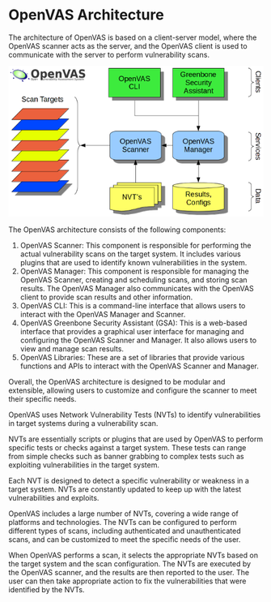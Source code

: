 # OpenVAS Architecture

The architecture of OpenVAS is based on a client-server model, where the OpenVAS scanner acts as the server, and the OpenVAS client is used to communicate with the server to perform vulnerability scans.

![](../../assets/openvas01.png)

The OpenVAS architecture consists of the following components:

1. OpenVAS Scanner: This component is responsible for performing the actual vulnerability scans on the target system. It includes various plugins that are used to identify known vulnerabilities in the system.
2. OpenVAS Manager: This component is responsible for managing the OpenVAS Scanner, creating and scheduling scans, and storing scan results. The OpenVAS Manager also communicates with the OpenVAS client to provide scan results and other information.
3. OpenVAS CLI: This is a command-line interface that allows users to interact with the OpenVAS Manager and Scanner.
4. OpenVAS Greenbone Security Assistant (GSA): This is a web-based interface that provides a graphical user interface for managing and configuring the OpenVAS Scanner and Manager. It also allows users to view and manage scan results.
5. OpenVAS Libraries: These are a set of libraries that provide various functions and APIs to interact with the OpenVAS Scanner and Manager.

Overall, the OpenVAS architecture is designed to be modular and extensible, allowing users to customize and configure the scanner to meet their specific needs.

OpenVAS uses Network Vulnerability Tests (NVTs) to identify vulnerabilities in target systems during a vulnerability scan.

NVTs are essentially scripts or plugins that are used by OpenVAS to perform specific tests or checks against a target system. These tests can range from simple checks such as banner grabbing to complex tests such as exploiting vulnerabilities in the target system.

Each NVT is designed to detect a specific vulnerability or weakness in a target system. NVTs are constantly updated to keep up with the latest vulnerabilities and exploits.

OpenVAS includes a large number of NVTs, covering a wide range of platforms and technologies. The NVTs can be configured to perform different types of scans, including authenticated and unauthenticated scans, and can be customized to meet the specific needs of the user.

When OpenVAS performs a scan, it selects the appropriate NVTs based on the target system and the scan configuration. The NVTs are executed by the OpenVAS scanner, and the results are then reported to the user. The user can then take appropriate action to fix the vulnerabilities that were identified by the NVTs.